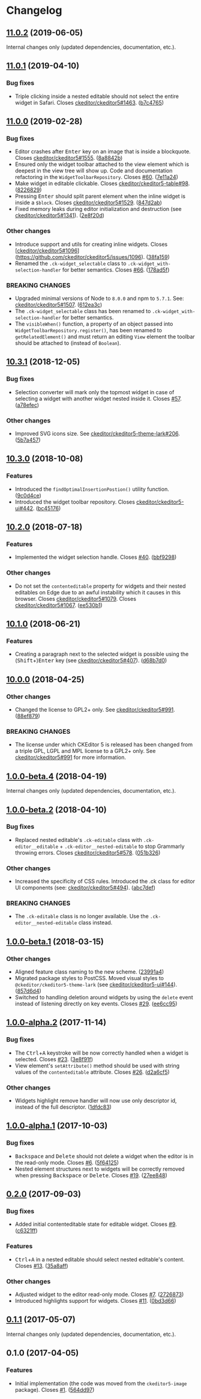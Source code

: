Changelog
=========

## [11.0.2](https://github.com/ckeditor/ckeditor5-widget/compare/v11.0.1...v11.0.2) (2019-06-05)

Internal changes only (updated dependencies, documentation, etc.).


## [11.0.1](https://github.com/ckeditor/ckeditor5-widget/compare/v11.0.0...v11.0.1) (2019-04-10)

### Bug fixes

* Triple clicking inside a nested editable should not select the entire widget in Safari. Closes [ckeditor/ckeditor5#1463](https://github.com/ckeditor/ckeditor5/issues/1463). ([b7c4765](https://github.com/ckeditor/ckeditor5-widget/commit/b7c4765))


## [11.0.0](https://github.com/ckeditor/ckeditor5-widget/compare/v10.3.1...v11.0.0) (2019-02-28)

### Bug fixes

* Editor crashes after <kbd>Enter</kbd> key on an image that is inside a blockquote. Closes [ckeditor/ckeditor5#1555](https://github.com/ckeditor/ckeditor5/issues/1555). ([8a8842b](https://github.com/ckeditor/ckeditor5-widget/commit/8a8842b))
* Ensured only the widget toolbar attached to the view element which is deepest in the view tree will show up. Code and documentation refactoring in the `WidgetToolbarRepository`. Closes [#60](https://github.com/ckeditor/ckeditor5-widget/issues/60). ([7e11a24](https://github.com/ckeditor/ckeditor5-widget/commit/7e11a24))
* Make widget in editable clickable. Closes [ckeditor/ckeditor5-table#98](https://github.com/ckeditor/ckeditor5-table/issues/98). ([8226829](https://github.com/ckeditor/ckeditor5-widget/commit/8226829))
* Pressing <kbd>Enter</kbd> should split parent element when the inline widget is inside a `$block`. Closes [ckeditor/ckeditor5#1529](https://github.com/ckeditor/ckeditor5/issues/1529). ([847d2ab](https://github.com/ckeditor/ckeditor5-widget/commit/847d2ab))
* Fixed memory leaks during editor initialization and destruction (see [ckeditor/ckeditor5#1341](https://github.com/ckeditor/ckeditor5/issues/1341)). ([2e8f20d](https://github.com/ckeditor/ckeditor5-widget/commit/2e8f20d))

### Other changes

* Introduce support and utils for creating inline widgets. Closes [[ckeditor/ckeditor5#1096](https://github.com/ckeditor/ckeditor5/issues/1096)](https://github.com/ckeditor/ckeditor5/issues/1096). ([38fa159](https://github.com/ckeditor/ckeditor5-widget/commit/38fa159))
* Renamed the `.ck-widget_selectable` class to `.ck-widget_with-selection-handler` for better semantics. Closes [#66](https://github.com/ckeditor/ckeditor5-widget/issues/66). ([178ad5f](https://github.com/ckeditor/ckeditor5-widget/commit/178ad5f))

### BREAKING CHANGES

* Upgraded minimal versions of Node to `8.0.0` and npm to `5.7.1`. See: [ckeditor/ckeditor5#1507](https://github.com/ckeditor/ckeditor5/issues/1507). ([612ea3c](https://github.com/ckeditor/ckeditor5-cloud-services/commit/612ea3c))
* The `.ck-widget_selectable` class has been renamed to `.ck-widget_with-selection-handler` for better semantics.
* The `visibleWhen()` function, a property of an object passed into `WidgetToolbarRepository.register()`, has been renamed to `getRelatedElement()` and must return an editing `View` element the toolbar should be attached to (instead of `Boolean`).


## [10.3.1](https://github.com/ckeditor/ckeditor5-widget/compare/v10.3.0...v10.3.1) (2018-12-05)

### Bug fixes

* Selection converter will mark only the topmost widget in case of selecting a widget with another widget nested inside it. Closes [#57](https://github.com/ckeditor/ckeditor5-widget/issues/57). ([a78efec](https://github.com/ckeditor/ckeditor5-widget/commit/a78efec))

### Other changes

* Improved SVG icons size. See [ckeditor/ckeditor5-theme-lark#206](https://github.com/ckeditor/ckeditor5-theme-lark/issues/206). ([5b7a457](https://github.com/ckeditor/ckeditor5-widget/commit/5b7a457))


## [10.3.0](https://github.com/ckeditor/ckeditor5-widget/compare/v10.2.0...v10.3.0) (2018-10-08)

### Features

* Introduced the `findOptimalInsertionPostion()` utility function. ([9c0d4ce](https://github.com/ckeditor/ckeditor5-widget/commit/9c0d4ce))
* Introduced the widget toolbar repository. Closes [ckeditor/ckeditor5-ui#442](https://github.com/ckeditor/ckeditor5-ui/issues/442). ([bc45176](https://github.com/ckeditor/ckeditor5-widget/commit/bc45176))


## [10.2.0](https://github.com/ckeditor/ckeditor5-widget/compare/v10.1.0...v10.2.0) (2018-07-18)

### Features

* Implemented the widget selection handle. Closes [#40](https://github.com/ckeditor/ckeditor5-widget/issues/40). ([bbf9298](https://github.com/ckeditor/ckeditor5-widget/commit/bbf9298))

### Other changes

* Do not set the `contenteditable` property for widgets and their nested editables on Edge due to an awful instability which it causes in this browser. Closes [ckeditor/ckeditor5#1079](https://github.com/ckeditor/ckeditor5/issues/1079). Closes [ckeditor/ckeditor5#1067](https://github.com/ckeditor/ckeditor5/issues/1067). ([ee530b1](https://github.com/ckeditor/ckeditor5-widget/commit/ee530b1))


## [10.1.0](https://github.com/ckeditor/ckeditor5-widget/compare/v10.0.0...v10.1.0) (2018-06-21)

### Features

* Creating a paragraph next to the selected widget is possible using the (<kbd>Shift</kbd>+)<kbd>Enter</kbd> key (see [ckeditor/ckeditor5#407](https://github.com/ckeditor/ckeditor5/issues/407)). ([d68b7d0](https://github.com/ckeditor/ckeditor5-widget/commit/d68b7d0))


## [10.0.0](https://github.com/ckeditor/ckeditor5-widget/compare/v1.0.0-beta.4...v10.0.0) (2018-04-25)

### Other changes

* Changed the license to GPL2+ only. See [ckeditor/ckeditor5#991](https://github.com/ckeditor/ckeditor5/issues/991). ([88ef879](https://github.com/ckeditor/ckeditor5-widget/commit/88ef879))

### BREAKING CHANGES

* The license under which CKEditor 5 is released has been changed from a triple GPL, LGPL and MPL license to a GPL2+ only. See [ckeditor/ckeditor5#991](https://github.com/ckeditor/ckeditor5/issues/991) for more information.


## [1.0.0-beta.4](https://github.com/ckeditor/ckeditor5-widget/compare/v1.0.0-beta.2...v1.0.0-beta.4) (2018-04-19)

Internal changes only (updated dependencies, documentation, etc.).


## [1.0.0-beta.2](https://github.com/ckeditor/ckeditor5-widget/compare/v1.0.0-beta.1...v1.0.0-beta.2) (2018-04-10)

### Bug fixes

* Replaced nested editable's `.ck-editable` class with `.ck-editor__editable` + `.ck-editor__nested-editable` to stop Grammarly throwing errors. Closes [ckeditor/ckeditor5#578](https://github.com/ckeditor/ckeditor5/issues/578). ([051b326](https://github.com/ckeditor/ckeditor5-widget/commit/051b326))

### Other changes

* Increased the specificity of CSS rules. Introduced the .ck class for editor UI components (see: [ckeditor/ckeditor5#494](https://github.com/ckeditor/ckeditor5/issues/494)). ([abc7def](https://github.com/ckeditor/ckeditor5-widget/commit/abc7def))

### BREAKING CHANGES

* The `.ck-editable` class is no longer available. Use the `.ck-editor__nested-editable` class instead.


## [1.0.0-beta.1](https://github.com/ckeditor/ckeditor5-widget/compare/v1.0.0-alpha.2...v1.0.0-beta.1) (2018-03-15)

### Other changes

* Aligned feature class naming to the new scheme. ([23991a4](https://github.com/ckeditor/ckeditor5-widget/commit/23991a4))
* Migrated package styles to PostCSS. Moved visual styles to `@ckeditor/ckeditor5-theme-lark` (see [ckeditor/ckeditor5-ui#144](https://github.com/ckeditor/ckeditor5-ui/issues/144)). ([857d6d4](https://github.com/ckeditor/ckeditor5-widget/commit/857d6d4))
* Switched to handling deletion around widgets by using the `delete` event instead of listening directly on key events. Closes [#29](https://github.com/ckeditor/ckeditor5-widget/issues/29). ([ee6cc95](https://github.com/ckeditor/ckeditor5-widget/commit/ee6cc95))


## [1.0.0-alpha.2](https://github.com/ckeditor/ckeditor5-widget/compare/v1.0.0-alpha.1...v1.0.0-alpha.2) (2017-11-14)

### Bug fixes

* The <kbd>Ctrl</kbd>+<kbd>A</kbd> keystroke will be now correctly handled when a widget is selected. Closes [#23](https://github.com/ckeditor/ckeditor5-widget/issues/23). ([3e8f91f](https://github.com/ckeditor/ckeditor5-widget/commit/3e8f91f))
* View element's `setAttribute()` method should be used with string values of the `contenteditable` attribute. Closes [#26](https://github.com/ckeditor/ckeditor5-widget/issues/26). ([d2a6cf5](https://github.com/ckeditor/ckeditor5-widget/commit/d2a6cf5))

### Other changes

* Widgets highlight remove handler will now use only descriptor id, instead of the full descriptor. ([1dfdc83](https://github.com/ckeditor/ckeditor5-widget/commit/1dfdc83))


## [1.0.0-alpha.1](https://github.com/ckeditor/ckeditor5-widget/compare/v0.2.0...v1.0.0-alpha.1) (2017-10-03)

### Bug fixes

* <kbd>Backspace</kbd> and <kbd>Delete</kbd> should not delete a widget when the editor is in the read-only mode. Closes [#6](https://github.com/ckeditor/ckeditor5-widget/issues/6). ([5f64125](https://github.com/ckeditor/ckeditor5-widget/commit/5f64125))
* Nested element structures next to widgets will be correctly removed when pressing <kbd>Backspace</kbd> or <kbd>Delete</kbd>. Closes [#19](https://github.com/ckeditor/ckeditor5-widget/issues/19). ([27ee848](https://github.com/ckeditor/ckeditor5-widget/commit/27ee848))


## [0.2.0](https://github.com/ckeditor/ckeditor5-widget/compare/v0.1.1...v0.2.0) (2017-09-03)

### Bug fixes

* Added initial contenteditable state for editable widget. Closes [#9](https://github.com/ckeditor/ckeditor5-widget/issues/9). ([c6321ff](https://github.com/ckeditor/ckeditor5-widget/commit/c6321ff))

### Features

* <kbd>Ctrl</kbd>+<kbd>A</kbd> in a nested editable should select nested editable's content. Closes [#13](https://github.com/ckeditor/ckeditor5-widget/issues/13). ([35a8aff](https://github.com/ckeditor/ckeditor5-widget/commit/35a8aff))

### Other changes

* Adjusted widget to the editor read-only mode. Closes [#7](https://github.com/ckeditor/ckeditor5-widget/issues/7). ([2726873](https://github.com/ckeditor/ckeditor5-widget/commit/2726873))
* Introduced highlights support for widgets. Closes [#11](https://github.com/ckeditor/ckeditor5-widget/issues/11). ([0bd3d66](https://github.com/ckeditor/ckeditor5-widget/commit/0bd3d66))


## [0.1.1](https://github.com/ckeditor/ckeditor5-widget/compare/v0.1.0...v0.1.1) (2017-05-07)

Internal changes only (updated dependencies, documentation, etc.).

## 0.1.0 (2017-04-05)

### Features

* Initial implementation (the code was moved from the `ckeditor5-image` package). Closes [#1](https://github.com/ckeditor/ckeditor5-widget/issues/1). ([564dd97](https://github.com/ckeditor/ckeditor5-widget/commit/564dd97))
